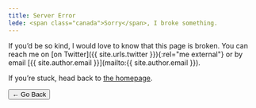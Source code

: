 ```yaml
---
title: Server Error
lede: <span class="canada">Sorry</span>, I broke something.
---
```


If you’d be so kind, I would love to know that this page is broken. You can reach me on [on Twitter]({{ site.urls.twitter }}){:rel="me  external"} or by email [{{ site.author.email }}](mailto:{{ site.author.email }}).

If you’re stuck, head back to [the homepage](/).

<nav class="buttons-list" role="navigation">
    <button role="button" type="button" onclick="history.back(-1)" aria-label="Go back">← Go Back</button>
</nav>
